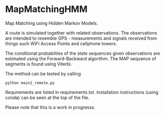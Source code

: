 # MapMatchingHMM

Map Matching using Hidden Markov Models.

A route is simulated together with related observations. The observations are intended to resemble GPS - measurements and signals received from things such WiFi Access Points and cellphone towers. 

The conditional probabilties of the state sequences given observations are estimated using the Forward-Backward algorithm. The MAP sequence of segments is found using Viterbi.

The method can be tested by calling

```
python main2_remote.py
```

Requirements are listed in requirements.txt. Installation instructions (using conda) can be seen at the top of the file.

Please note that this is a work in progresss.
